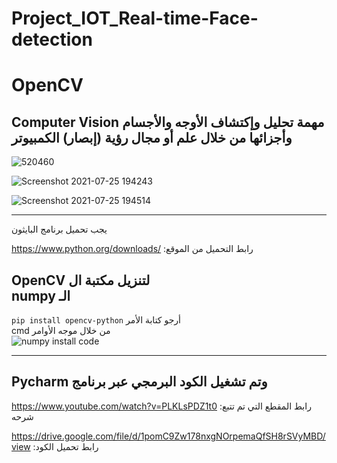 # Project_IOT_Real-time-Face-detection

# OpenCV

Computer Vision مهمة تحليل وإكتشاف الأوجه والأجسام وأجزائها من خلال علم أو مجال رؤية (إبصار) الكمبيوتر 
--------------------------------------------------
![520460](https://user-images.githubusercontent.com/85587466/126017841-0eccac27-3642-4050-9fb3-5a80b08da024.jpg)

![Screenshot 2021-07-25 194243](https://user-images.githubusercontent.com/56201060/126906835-f66e4a53-d5fd-487d-bedd-e6ee700a5bdf.jpg)


![Screenshot 2021-07-25 194514](https://user-images.githubusercontent.com/56201060/126906838-47379c32-b249-41b7-8bb6-80f946deb994.jpg)

--------------------------------------------------

يجب تحميل برنامج البايثون 

https://www.python.org/downloads/ :رابط التحميل من الموقع

OpenCV لتنزيل مكتبة ال  
numpy الـ
----------
`pip install opencv-python` أرجو كتابة الأمر       
cmd من خلال موجه الأوامر  
![numpy install code](https://user-images.githubusercontent.com/85587466/126020047-e32e7edc-ceae-4eae-9ba4-5a30d762bd3f.png)

----------
Pycharm وتم تشغيل الكود البرمجي عبر برنامج  
----------

https://www.youtube.com/watch?v=PLKLsPDZ1t0 :رابط المقطع التي تم تتبع شرحه

https://drive.google.com/file/d/1pomC9Zw178nxgNOrpemaQfSH8rSVyMBD/view :رابط تحميل الكود
